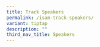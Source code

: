 ```yaml
---
title: Track Speakers
permalink: /isam-track-speakers/
variant: tiptap
description: ""
third_nav_title: Speakers
---
```

